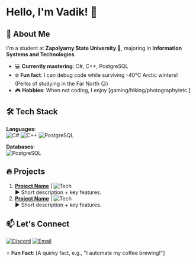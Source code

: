 # Hello, I'm Vadik! 👋

## 🚀 About Me  
I'm a student at **Zapolyarny State University** 🏫, majoring in **Information Systems and Technologies**.  
- 💻 **Currently mastering**: C#, C++, PostgreSQL  
- ❄️ **Fun fact**: I can debug code while surviving -40°C Arctic winters! (Perks of studying in the Far North 😉)  
- 🎮 **Hobbies**: When not coding, I enjoy [gaming/hiking/photography/etc.]   

## 🛠️ Tech Stack  
**Languages**:  
![C#](https://img.shields.io/badge/C%23-239120?style=flat&logo=c-sharp&logoColor=white)
![C++](https://img.shields.io/badge/C%2B%2B-00599C?style=flat&logo=c%2B%2B&logoColor=white)
![PostgreSQL](https://img.shields.io/badge/PostgreSQL-4169E1?style=flat&logo=postgresql&logoColor=white)  

**Databases**:  
![PostgreSQL](https://img.shields.io/badge/PostgreSQL-316192?style=flat&logo=postgresql&logoColor=white)

## 🔥 Projects
1. **[Project Name](https://github.com/your/repo)** | ![Tech](https://img.shields.io/badge/Tech-Used-blue)  
   ▶ Short description + key features.  
2. **[Project Name](https://github.com/your/repo)** | ![Tech](https://img.shields.io/badge/Tech-Used-blue)  
   ▶ Short description + key features.  

## 📫 Let's Connect
[![Discord](https://img.shields.io/badge/Join_My_Server-5865F2?style=flat&logo=discord&logoColor=white)](https://discord.com/users/366151961671893002)
[![Email](https://img.shields.io/badge/Email-D14836?style=flat&logo=gmail&logoColor=white)](mailto:ostafinskijvadim@gmail.com)  

⭐ **Fun Fact**: [A quirky fact, e.g., "I automate my coffee brewing!"]  
